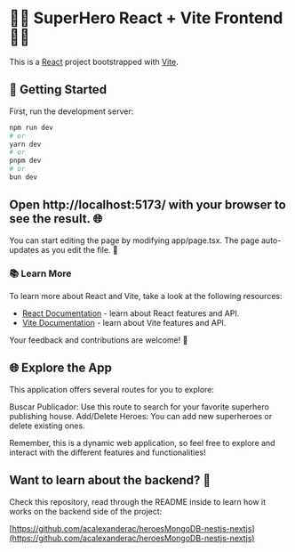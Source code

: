 # 🦸‍♂️ SuperHero React + Vite Frontend 🦸‍♀️

This is a [React](https://reactjs.org/) project bootstrapped with [Vite](https://vitejs.dev/guide/).

## 🚀 Getting Started

First, run the development server:

```bash
npm run dev
# or
yarn dev
# or
pnpm dev
# or
bun dev
```

## Open http://localhost:5173/ with your browser to see the result. 🌐

You can start editing the page by modifying app/page.tsx. The page auto-updates as you edit the file. 📝

### 📚 Learn More

To learn more about React and Vite, take a look at the following resources:

- [React Documentation](https://reactjs.org/docs/getting-started.html) - learn about React features and API.
- [Vite Documentation](https://vitejs.dev/guide/) - learn about Vite features and API.

Your feedback and contributions are welcome! 🙏

## 🌐 Explore the App

This application offers several routes for you to explore:

Buscar Publicador: Use this route to search for your favorite superhero publishing house.
Add/Delete Heroes: You can add new superheroes or delete existing ones.

Remember, this is a dynamic web application, so feel free to explore and interact with the different features and functionalities!

## Want to learn about the backend? 🙏

Check this repository, read through the README inside to learn how it works on the backend side of the project:

[https://github.com/acalexanderac/heroesMongoDB-nestjs-nextjs](https://github.com/acalexanderac/heroesMongoDB-nestjs-nextjs)
